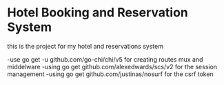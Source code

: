 # Hotel Booking and Reservation System

this is the project for my hotel and reservations system

-use go get -u github.com/go-chi/chi/v5 for creating routes mux and middelware
-using go get github.com/alexedwards/scs/v2  for the session management
-using go get github.com/justinas/nosurf for the csrf token
